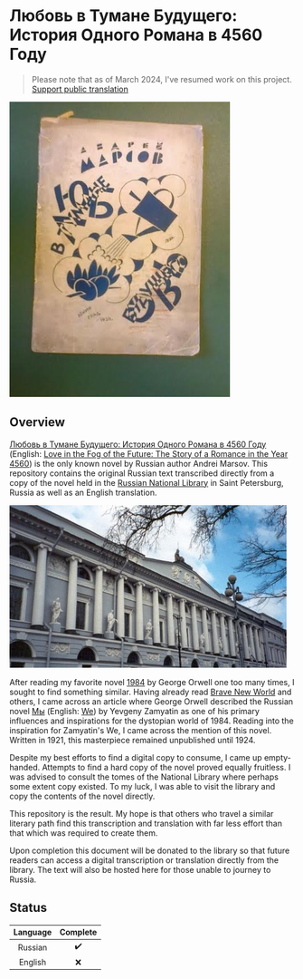 # Любовь в Тумане Будущего: История Одного Романа в 4560 Году

> Please note that as of March 2024, I've resumed work on this project. [Support public translation](https://www.buymeacoffee.com/nevskycollective)

![](./images/cover.png)

## Overview

[Любовь в Тумане Будущего: История Одного Романа в 4560 Году](https://ru.wikipedia.org/wiki/%D0%9B%D1%8E%D0%B1%D0%BE%D0%B2%D1%8C_%D0%B2_%D1%82%D1%83%D0%BC%D0%B0%D0%BD%D0%B5_%D0%B1%D1%83%D0%B4%D1%83%D1%89%D0%B5%D0%B3%D0%BE) (English: [Love in the Fog of the Future: The Story of a Romance in the Year 4560](https://en.wikipedia.org/wiki/Love_in_the_Fog_of_the_Future)) is the only known novel by Russian author Andrei Marsov. This repository contains the original Russian text transcribed directly from a copy of the novel held in the [Russian National Library](http://nlr.ru/) in Saint Petersburg, Russia as well as an English translation.

![](./images/russian-library.png)

After reading my favorite novel [1984](https://en.wikipedia.org/wiki/Nineteen_Eighty-Four) by George Orwell one too many times, I sought to find something similar. Having already read [Brave New World](https://en.wikipedia.org/wiki/Brave_New_World) and others, I came across an article where George Orwell described the Russian novel [Мы](https://ru.wikipedia.org/wiki/%D0%9C%D1%8B_(%D1%80%D0%BE%D0%BC%D0%B0%D0%BD)) (English: [We](https://en.wikipedia.org/wiki/We_(novel))) by Yevgeny Zamyatin as one of his primary influences and inspirations for the dystopian world of 1984. Reading into the inspiration for Zamyatin's We, I came across the mention of this novel. Written in 1921, this masterpiece remained unpublished until 1924.

Despite my best efforts to find a digital copy to consume, I came up empty-handed. Attempts to find a hard copy of the novel proved equally fruitless. I was advised to consult the tomes of the National Library where perhaps some extent copy existed. To my luck, I was able to visit the library and copy the contents of the novel directly.

This repository is the result. My hope is that others who travel a similar literary path find this transcription and translation with far less effort than that which was required to create them.

Upon completion this document will be donated to the library so that future readers can access a digital transcription or translation directly from the library. The text will also be hosted here for those unable to journey to Russia.

## Status

Language | Complete
:--:|:--:
Russian | :heavy_check_mark:
English | :x:
